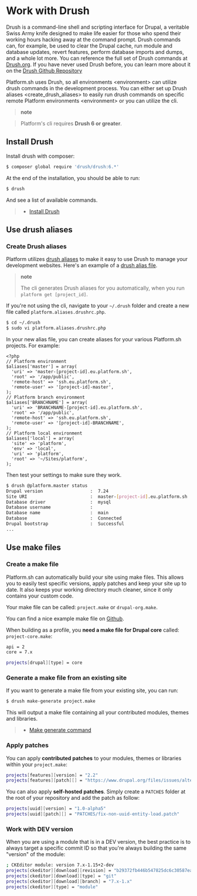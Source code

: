 Work with Drush
===============

Drush is a command-line shell and scripting interface for Drupal, a
veritable Swiss Army knife designed to make life easier for those who
spend their working hours hacking away at the command prompt. Drush
commands can, for example, be used to clear the Drupal cache, run module
and database updates, revert features, perform database imports and
dumps, and a whole lot more. You can reference the full set of Drush
commands at [Drush.org](http://www.drush.org). If you have never used
Drush before, you can learn more about it on the [Drush Github
Repository](https://github.com/drush-ops/drush#description)

Platform.sh uses Drush, so all environments \<environment\> can utilize
drush commands in the development process. You can either set up
Drush aliases \<create\_drush\_aliases\> to easily run drush commands on
specific remote Platform environments \<environment\> or you can utilize
the cli.

> **note**

> Platform's cli requires **Drush 6 or greater**.

Install Drush
-------------

Install drush with composer:

```bash
$ composer global require 'drush/drush:6.*'
```

At the end of the installation, you should be able to run:

```bash
$ drush
```

And see a list of available commands.

> -   [Install Drush](https://github.com/drush-ops/drush)

Use drush aliases
-----------------

### Create Drush aliases

Platform utilizes [drush aliases](https://drupal.org/node/670460) to
make it easy to use Drush to manage your development websites. Here's an
example of a [drush alias
file](https://github.com/drush-ops/drush/blob/master/examples/example.aliases.drushrc.php).

> **note**
>
> The cli generates Drush aliases for you automatically, when you run
> `platform get [project_id]`.

If you're not using the cli, navigate to your `~/.drush` folder and
create a new file called `platform.aliases.drushrc.php`.

```bash
$ cd ~/.drush
$ sudo vi platform.aliases.drushrc.php
```

In your new alias file, you can create aliases for your various
Platform.sh projects. For example:

``` {.sourceCode .php}
<?php
// Platform environment
$aliases['master'] = array(
  'uri' => 'master-[project-id].eu.platform.sh',
  'root' => '/app/public',
  'remote-host' => 'ssh.eu.platform.sh',
  'remote-user' => '[project-id]-master',
);
// Platform branch environment
$aliases['BRANCHNAME'] = array(
  'uri' => 'BRANCHNAME-[project-id].eu.platform.sh',
  'root' => '/app/public',
  'remote-host' => 'ssh.eu.platform.sh',
  'remote-user' => '[project-id]-BRANCHNAME',
);
// Platform local environment
$aliases['local'] = array(
  'site' => 'platform',
  'env' => 'local',
  'uri' => 'platform',
  'root' => '~/Sites/platform',
);
```

Then test your settings to make sure they work.

```bash
$ drush @platform.master status
Drupal version                  :  7.24
Site URI                        :  master-[project-id].eu.platform.sh
Database driver                 :  mysql
Database username               :
Database name                   :  main
Database                        :  Connected
Drupal bootstrap                :  Successful
...
```

Use make files
--------------

### Create a make file

Platform.sh can automatically build your site using make files. This
allows you to easily test specific versions, apply patches and keep your
site up to date. It also keeps your working directory much cleaner,
since it only contains your custom code.

Your make file can be called: `project.make` or `drupal-org.make`.

You can find a nice example make file on
[Github](https://github.com/platformsh/platformsh-examples/blob/drupal/7.x/project.make).

When building as a profile, you **need a make file for Drupal core**
called: `project-core.make`:

```bash
api = 2
core = 7.x

projects[drupal][type] = core
```

### Generate a make file from an existing site

If you want to generate a make file from your existing site, you can
run:

```bash
$ drush make-generate project.make
```

This will output a make file containing all your contributed modules,
themes and libraries.

> -   [Make generate
>     command](http://www.drushcommands.com/drush-6x/make/make-generate)

### Apply patches

You can apply **contributed patches** to your modules, themes or
libraries within your `project.make`:

```bash
projects[features][version] = "2.2"
projects[features][patch][] = "https://www.drupal.org/files/issues/alter_overrides-766264-45.patch"
```

You can also apply **self-hosted patches**. Simply create a `PATCHES`
folder at the root of your repository and add the patch as follow:

```bash
projects[uuid][version] = "1.0-alpha5"
projects[uuid][patch][] = "PATCHES/fix-non-uuid-entity-load.patch"
```

### Work with DEV version

When you are using a module that is in a DEV version, the best practice
is to always target a specific commit ID so that you're always building
the same "version" of the module:

```bash
; CKEditor module: version 7.x-1.15+2-dev
projects[ckeditor][download][revision] = "b29372fb446b547825dc6c30587eaf240717695c"
projects[ckeditor][download][type] = "git"
projects[ckeditor][download][branch] = "7.x-1.x"
projects[ckeditor][type] = "module"
```
